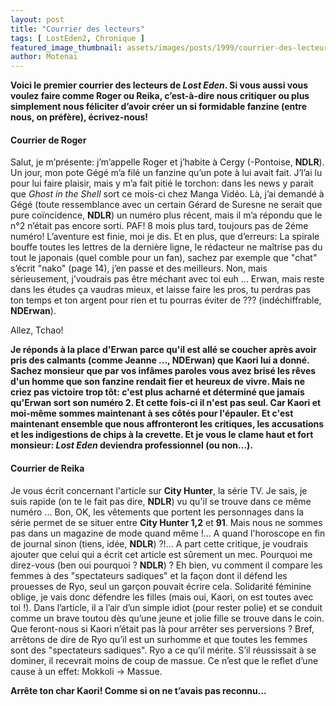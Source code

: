 ```yaml
---
layout: post
title: "Courrier des lecteurs"
tags: [ LostEden2, Chronique ]
featured_image_thumbnail: assets/images/posts/1999/courrier-des-lecteurs.png
author: Motenai
---
```


**Voici le premier courrier des lecteurs de *Lost Eden*. Si vous aussi vous voulez faire comme Roger ou Reika, c’est-à-dire nous critiquer ou plus simplement nous féliciter d’avoir créer un si formidable fanzine (entre nous, on préfère), écrivez-nous!**

#### Courrier de Roger

Salut, je m’présente: j’m’appelle Roger et j’habite à Cergy (-Pontoise, **NDLR**). Un jour, mon pote Gégé m’a filé un fanzine  qu’un pote à lui avait fait. J’l’ai lu pour lui faire plaisir, mais y m’a fait pitié le torchon: dans les news y parait que *Ghost in the Shell* sort ce mois-ci chez Manga Vidéo. Là, j’ai demandé à Gégé (toute ressemblance avec un certain Gérard de Suresne ne serait que pure coïncidence, **NDLR**) un numéro plus récent, mais il m’a répondu que le n°2 n’était pas encore sorti. PAF! 8 mois plus tard, toujours pas de 2éme numéro! L’aventure est finie, moi je dis. Et en plus, que d’erreurs: La spirale bouffe toutes les lettres de la dernière ligne, le rédacteur ne maîtrise pas du tout le japonais (quel comble pour un fan), sachez par exemple que "chat" s’écrit "nako" (page 14), j’en passe et des meilleurs. Non, mais sérieusement, j’voudrais pas être méchant avec toi euh ... Erwan, mais reste dans les études ça vaudras mieux, et laisse faire les pros, tu perdras pas ton temps et ton argent pour rien et tu pourras éviter de ??? (indéchiffrable, **NDErwan**).

Allez, Tchao!

**Je réponds à la place d'Erwan parce qu'il est allé se coucher après avoir pris des calmants (comme Jeanne ..., NDErwan) que Kaori lui a donné. Sachez monsieur que par vos infâmes paroles vous avez brisé les rêves d'un homme que son fanzine rendait fier et heureux de vivre. Mais ne criez pas victoire trop tôt: c'est plus acharné et déterminé que jamais qu'Erwan sort son numéro 2. Et cette fois-ci il n'est pas seul. Car Kaori et moi-même sommes maintenant à ses côtés pour l'épauler. Et c'est maintenant ensemble que nous affronteront les critiques, les accusations et les indigestions de chips à la crevette. Et je vous le clame haut et fort monsieur: *Lost Eden* deviendra professionnel (ou non...).**  

#### Courrier de Reika

Je vous écrit concernant l'article sur **City Hunter**, la série TV. Je sais, je suis rapide (on te le fait pas dire, **NDLR**) vu qu'il se trouve dans ce même numéro ... Bon, OK, les vêtements que portent les personnages dans la série permet de se situer entre **City Hunter 1,2** et **91**. Mais nous ne sommes pas dans un magazine de mode quand même !... A quand l'horoscope en fin de journal sinon (tiens, idée, **NDLR**) ?!... A part cette critique, je voudrais ajouter que celui qui a écrit cet article est sûrement un mec. Pourquoi me direz-vous (ben oui pourquoi ? **NDLR**) ? Eh bien, vu comment il compare les femmes à des "spectateurs sadiques" et la façon dont il défend les prouesses de Ryo, seul un garçon pouvait écrire cela. Solidarité féminine oblige, je vais donc défendre les filles (mais oui, Kaori, on est toutes avec toi !). Dans l’article, il a l’air d’un simple idiot (pour rester polie) et se conduit comme un brave toutou dès qu’une jeune et jolie fille se trouve dans le coin. Que feront-nous si Kaori n’était pas là pour arrêter ses perversions ? Bref, arrêtons de dire de Ryo qu’il est un surhomme et que toutes les femmes sont des "spectateurs sadiques". Ryo a ce qu’il mérite. S’il réussissait à se dominer, il recevrait moins de coup de massue. Ce n’est que le reflet d’une cause à un effet: Mokkoli -> Massue.

**Arrête ton char Kaori! Comme si on ne t’avais pas reconnu...**